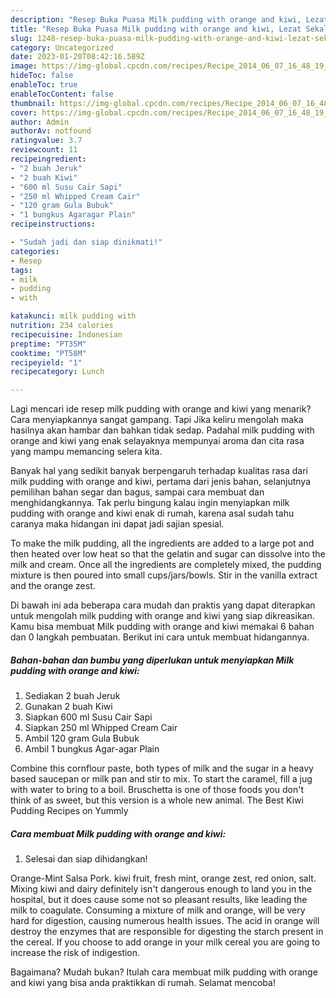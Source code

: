 ```yaml
---
description: "Resep Buka Puasa Milk pudding with orange and kiwi, Lezat Sekali"
title: "Resep Buka Puasa Milk pudding with orange and kiwi, Lezat Sekali"
slug: 1248-resep-buka-puasa-milk-pudding-with-orange-and-kiwi-lezat-sekali
category: Uncategorized
date: 2023-01-20T08:42:16.589Z
image: https://img-global.cpcdn.com/recipes/Recipe_2014_06_07_16_48_19_621_32d515_original_20140101_130109/680x482cq70/milk-pudding-with-orange-and-kiwi-foto-resep-utama.jpg
hideToc: false
enableToc: true
enableTocContent: false
thumbnail: https://img-global.cpcdn.com/recipes/Recipe_2014_06_07_16_48_19_621_32d515_original_20140101_130109/680x482cq70/milk-pudding-with-orange-and-kiwi-foto-resep-utama.jpg
cover: https://img-global.cpcdn.com/recipes/Recipe_2014_06_07_16_48_19_621_32d515_original_20140101_130109/680x482cq70/milk-pudding-with-orange-and-kiwi-foto-resep-utama.jpg
author: Admin
authorAv: notfound
ratingvalue: 3.7
reviewcount: 11
recipeingredient:
- "2 buah Jeruk"
- "2 buah Kiwi"
- "600 ml Susu Cair Sapi"
- "250 ml Whipped Cream Cair"
- "120 gram Gula Bubuk"
- "1 bungkus Agaragar Plain"
recipeinstructions:

- "Sudah jadi dan siap dinikmati!"
categories:
- Resep
tags:
- milk
- pudding
- with

katakunci: milk pudding with 
nutrition: 234 calories
recipecuisine: Indonesian
preptime: "PT35M"
cooktime: "PT58M"
recipeyield: "1"
recipecategory: Lunch

---
```



Lagi mencari ide resep milk pudding with orange and kiwi yang menarik? Cara menyiapkannya sangat gampang. Tapi Jika keliru mengolah maka hasilnya akan hambar dan bahkan tidak sedap. Padahal milk pudding with orange and kiwi yang enak selayaknya mempunyai aroma dan cita rasa yang mampu memancing selera kita.


Banyak hal yang sedikit banyak berpengaruh terhadap kualitas rasa dari milk pudding with orange and kiwi, pertama dari jenis bahan, selanjutnya pemilihan bahan segar dan bagus, sampai cara membuat dan menghidangkannya. Tak perlu bingung kalau ingin menyiapkan milk pudding with orange and kiwi enak di rumah, karena asal sudah tahu caranya maka hidangan ini dapat jadi sajian spesial.

To make the milk pudding, all the ingredients are added to a large pot and then heated over low heat so that the gelatin and sugar can dissolve into the milk and cream. Once all the ingredients are completely mixed, the pudding mixture is then poured into small cups/jars/bowls. Stir in the vanilla extract and the orange zest.


Di bawah ini ada beberapa cara mudah dan praktis yang dapat diterapkan untuk mengolah milk pudding with orange and kiwi yang siap dikreasikan. Kamu bisa membuat Milk pudding with orange and kiwi memakai 6 bahan dan 0 langkah pembuatan. Berikut ini cara untuk membuat hidangannya.

<!--inarticleads1-->

##### Bahan-bahan dan bumbu yang diperlukan untuk menyiapkan Milk pudding with orange and kiwi:

1. Sediakan 2 buah Jeruk
1. Gunakan 2 buah Kiwi
1. Siapkan 600 ml Susu Cair Sapi
1. Siapkan 250 ml Whipped Cream Cair
1. Ambil 120 gram Gula Bubuk
1. Ambil 1 bungkus Agar-agar Plain


Combine this cornflour paste, both types of milk and the sugar in a heavy based saucepan or milk pan and stir to mix. To start the caramel, fill a jug with water to bring to a boil. Bruschetta is one of those foods you don&#39;t think of as sweet, but this version is a whole new animal. The Best Kiwi Pudding Recipes on Yummly 

<!--inarticleads2-->

##### Cara membuat Milk pudding with orange and kiwi:


1. Selesai dan siap dihidangkan!

Orange-Mint Salsa Pork. kiwi fruit, fresh mint, orange zest, red onion, salt. Mixing kiwi and dairy definitely isn&#39;t dangerous enough to land you in the hospital, but it does cause some not so pleasant results, like leading the milk to coagulate. Consuming a mixture of milk and orange, will be very hard for digestion, causing numerous health issues. The acid in orange will destroy the enzymes that are responsible for digesting the starch present in the cereal. If you choose to add orange in your milk cereal you are going to increase the risk of indigestion. 

Bagaimana? Mudah bukan? Itulah cara membuat milk pudding with orange and kiwi yang bisa anda praktikkan di rumah. Selamat mencoba!
